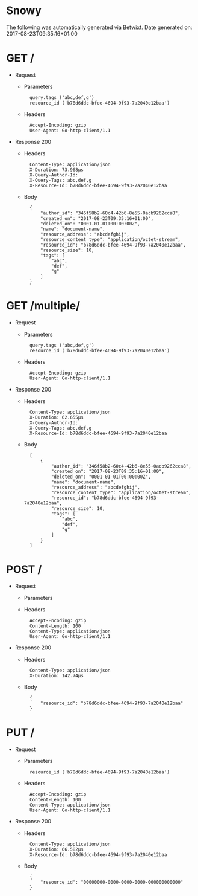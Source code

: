 # Snowy

The following was automatically generated via [Betwixt](https://github.com/simonrichardson/betwixt).
Date generated on: 2017-08-23T09:35:16+01:00
# GET /

+ Request
    + Parameters

            query.tags ('abc,def,g')
            resource_id ('b78d6ddc-bfee-4694-9f93-7a2040e12baa')

    + Headers

            Accept-Encoding: gzip
            User-Agent: Go-http-client/1.1

+ Response 200
    + Headers

            Content-Type: application/json
            X-Duration: 73.968µs
            X-Query-Author-Id: 
            X-Query-Tags: abc,def,g
            X-Resource-Id: b78d6ddc-bfee-4694-9f93-7a2040e12baa

    + Body

            {
                "author_id": "346f58b2-60c4-42b6-8e55-0acb9262cca8",
                "created_on": "2017-08-23T09:35:16+01:00",
                "deleted_on": "0001-01-01T00:00:00Z",
                "name": "document-name",
                "resource_address": "abcdefghij",
                "resource_content_type": "application/octet-stream",
                "resource_id": "b78d6ddc-bfee-4694-9f93-7a2040e12baa",
                "resource_size": 10,
                "tags": [
                    "abc",
                    "def",
                    "g"
                ]
            }

# GET /multiple/

+ Request
    + Parameters

            query.tags ('abc,def,g')
            resource_id ('b78d6ddc-bfee-4694-9f93-7a2040e12baa')

    + Headers

            Accept-Encoding: gzip
            User-Agent: Go-http-client/1.1

+ Response 200
    + Headers

            Content-Type: application/json
            X-Duration: 62.655µs
            X-Query-Author-Id: 
            X-Query-Tags: abc,def,g
            X-Resource-Id: b78d6ddc-bfee-4694-9f93-7a2040e12baa

    + Body

            [
                {
                    "author_id": "346f58b2-60c4-42b6-8e55-0acb9262cca8",
                    "created_on": "2017-08-23T09:35:16+01:00",
                    "deleted_on": "0001-01-01T00:00:00Z",
                    "name": "document-name",
                    "resource_address": "abcdefghij",
                    "resource_content_type": "application/octet-stream",
                    "resource_id": "b78d6ddc-bfee-4694-9f93-7a2040e12baa",
                    "resource_size": 10,
                    "tags": [
                        "abc",
                        "def",
                        "g"
                    ]
                }
            ]

# POST /

+ Request
    + Parameters


    + Headers

            Accept-Encoding: gzip
            Content-Length: 100
            Content-Type: application/json
            User-Agent: Go-http-client/1.1

+ Response 200
    + Headers

            Content-Type: application/json
            X-Duration: 142.74µs

    + Body

            {
                "resource_id": "b78d6ddc-bfee-4694-9f93-7a2040e12baa"
            }

# PUT /

+ Request
    + Parameters

            resource_id ('b78d6ddc-bfee-4694-9f93-7a2040e12baa')

    + Headers

            Accept-Encoding: gzip
            Content-Length: 100
            Content-Type: application/json
            User-Agent: Go-http-client/1.1

+ Response 200
    + Headers

            Content-Type: application/json
            X-Duration: 66.582µs
            X-Resource-Id: b78d6ddc-bfee-4694-9f93-7a2040e12baa

    + Body

            {
                "resource_id": "00000000-0000-0000-0000-000000000000"
            }

